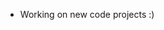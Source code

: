 - Working on new code projects :)


<!---
sam-ntha-who/sam-ntha-who is a ✨ special ✨ repository because its `README.md` (this file) appears on your GitHub profile.
You can click the Preview link to take a look at your changes.
--->
